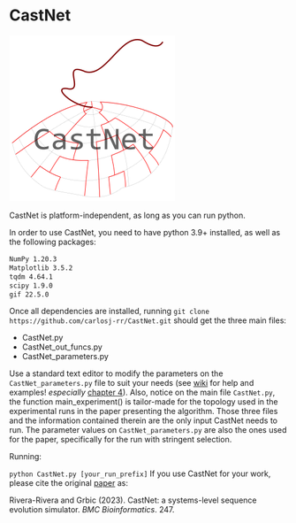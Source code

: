 # CastNet

![CastNet logo: a cast net with a phylogeny embedded in the net](https://github.com/carlosj-rr/CastNet/blob/canonical/figs/CastNet_logo_smol.png)

CastNet is platform-independent, as long as you can run python.

In order to use CastNet, you need to have python 3.9+ installed, as well as the following packages:

```
NumPy 1.20.3  
Matplotlib 3.5.2  
tqdm 4.64.1  
scipy 1.9.0  
gif 22.5.0
```
Once all dependencies are installed, running `git clone https://github.com/carlosj-rr/CastNet.git` should get the three main files: 
* CastNet.py
* CastNet_out_funcs.py
* CastNet_parameters.py
 
Use a standard text editor to modify the parameters on the ```CastNet_parameters.py``` file to suit your needs (see [wiki](https://github.com/carlosj-rr/CastNet/wiki) for help and examples! _especially_ [chapter 4](https://github.com/carlosj-rr/CastNet/wiki/4.-Making-your-own-experiment)). Also, notice on the main file ```CastNet.py```, the function main_experiment() is tailor-made for the topology used in the experimental runs in the paper presenting the algorithm. Those three files and the information contained therein are the only input CastNet needs to run. The parameter values on ```CastNet_parameters.py``` are also the ones used for the paper, specifically for the run with stringent selection.

Running:

```python CastNet.py [your_run_prefix]```
If you use CastNet for your work, please cite the original [paper](https://link.springer.com/article/10.1186/s12859-023-05366-1) as:

Rivera-Rivera and Grbic (2023). CastNet: a systems-level sequence evolution simulator. _BMC Bioinformatics_. 247.